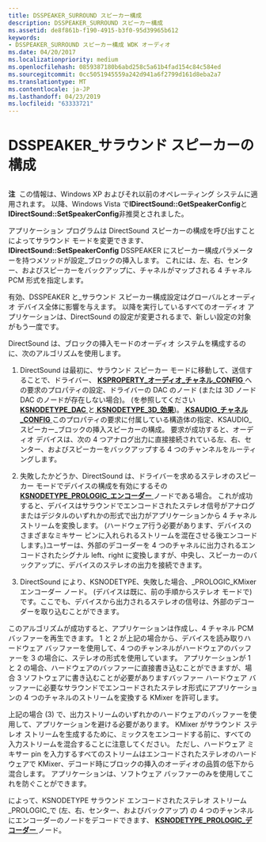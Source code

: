 ```yaml
---
title: DSSPEAKER_SURROUND スピーカー構成
description: DSSPEAKER_SURROUND スピーカー構成
ms.assetid: de8f861b-f190-4915-b3f0-95d39965b612
keywords:
- DSSPEAKER_SURROUND スピーカー構成 WDK オーディオ
ms.date: 04/20/2017
ms.localizationpriority: medium
ms.openlocfilehash: 0859387180b6abd258c5a61b4fad154c84c584ed
ms.sourcegitcommit: 0cc5051945559a242d941a6f2799d161d8eba2a7
ms.translationtype: MT
ms.contentlocale: ja-JP
ms.lasthandoff: 04/23/2019
ms.locfileid: "63333721"
---
```

# <a name="dsspeakersurround-speaker-configuration"></a>DSSPEAKER\_サラウンド スピーカーの構成


## <span id="dsspeaker_surround_speaker_configuration"></span><span id="DSSPEAKER_SURROUND_SPEAKER_CONFIGURATION"></span>


**注**  この情報は、Windows XP およびそれ以前のオペレーティング システムに適用されます。 以降、Windows Vista で**IDirectSound::GetSpeakerConfig**と**IDirectSound::SetSpeakerConfig**非推奨とされました。

 

アプリケーション プログラムは DirectSound スピーカーの構成を呼び出すことによってサラウンド モードを変更できます、 **IDirectSound::SetSpeakerConfig** DSSPEAKER にスピーカー構成パラメーターを持つメソッドが設定\_ブロックの挿入します。 これには、左、右、センター、およびスピーカーをバックアップに、チャネルがマップされる 4 チャネル PCM 形式を指定します。

有効、DSSPEAKER と\_サラウンド スピーカー構成設定はグローバルとオーディオ デバイス全体に影響を与えます。 以降を実行しているすべてのオーディオ アプリケーションは、DirectSound の設定が変更されるまで、新しい設定の対象がもう一度です。

DirectSound は、ブロックの挿入モードのオーディオ システムを構成するのに、次のアルゴリズムを使用します。

1.  DirectSound は最初に、サラウンド スピーカー モードに移動して、送信することで、ドライバー、 [ **KSPROPERTY\_オーディオ\_チャネル\_CONFIG** ](https://msdn.microsoft.com/library/windows/hardware/ff537250)への要求のプロパティの設定、ドライバーの DAC のノード (または 3D ノード DAC のノードが存在しない場合)。 (を参照してください[ **KSNODETYPE\_DAC** ](https://msdn.microsoft.com/library/windows/hardware/ff537158)と[ **KSNODETYPE\_3D\_効果**](https://msdn.microsoft.com/library/windows/hardware/ff537148))。[ **KSAUDIO\_チャネル\_CONFIG** ](https://msdn.microsoft.com/library/windows/hardware/ff537083)このプロパティの要求に付属している構造体の指定、KSAUDIO\_スピーカー\_ブロックの挿入スピーカーの構成。 要求が成功すると、オーディオ デバイスは、次の 4 つアナログ出力に直接接続されている左、右、センター、およびスピーカーをバックアップする 4 つのチャンネルをルーティングします。

2.  失敗したかどうか、DirectSound は、ドライバーを求めるステレオのスピーカー モードでデバイスの構成を有効にするその[ **KSNODETYPE\_PROLOGIC\_エンコーダー** ](https://msdn.microsoft.com/library/windows/hardware/ff537187)ノードである場合。 これが成功すると、デバイスはサラウンドでエンコードされたステレオ信号がアナログまたはデジタルのいずれかの形式で出力がアプリケーションから 4 チャネル ストリームを変換します。 (ハードウェア行う必要があります、デバイスのさまざまなミキサー ピンに入れられるストリームを混在させる後エンコードします。)ユーザーは、外部のデコーダーを 4 つのチャネルに出力されるエンコードされたシグナル left、right に変換しますが、中央し、スピーカーのバックアップに、デバイスのステレオの出力を接続できます。

3.  DirectSound により、KSNODETYPE、失敗した場合、\_PROLOGIC\_KMixer エンコーダー ノード。 (デバイスは既に、前の手順からステレオ モードで) です。ここでも、デバイスから出力されるステレオの信号は、外部のデコーダーを取り込むことができます。

このアルゴリズムが成功すると、アプリケーションは作成し、4 チャネル PCM バッファーを再生できます。 1 と 2 が上記の場合から、デバイスを読み取りハードウェア バッファーを使用して、4 つのチャンネルがハードウェアのバッファーを 3 の場合に、ステレオの形式を使用しています。 アプリケーションが 1 と 2 の場合、ハードウェアのバッファーに直接書き込むことができますが、場合 3 ソフトウェアに書き込むことが必要がありますバッファー ハードウェア バッファーに必要なサラウンドでエンコードされたステレオ形式にアプリケーションの 4 つのチャネルのストリームを変換する KMixer を許可します。

上記の場合 (3) で、出力ストリームのいずれかのハードウェアのバッファーを使用して、アプリケーションを避ける必要があります。 KMixer がサラウンド ステレオ ストリームを生成するために、ミックスをエンコードする前に、すべての入力ストリームを混合することに注意してください。 ただし、ハードウェア ミキサー pin を入力するすべてのストリームはエンコードされたステレオのハードウェアで KMixer、デコード時にブロックの挿入のオーディオの品質の低下から混合します。 アプリケーションは、ソフトウェア バッファーのみを使用してこれを防ぐことができます。

によって、KSNODETYPE サラウンド エンコードされたステレオ ストリーム\_PROLOGIC\_で (左、右、センター、およびバックアップ) の 4 つのチャンネルにエンコーダーのノードをデコードできます、 [ **KSNODETYPE\_PROLOGIC\_デコーダー** ](https://msdn.microsoft.com/library/windows/hardware/ff537185)ノード。

 

 




